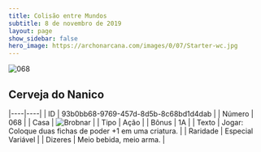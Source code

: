 ```yaml
---
title: Colisão entre Mundos
subtitle: 8 de novembro de 2019
layout: page
show_sidebar: false
hero_image: https://archonarcana.com/images/0/07/Starter-wc.jpg
---
```


![068](https://cdn.keyforgegame.com/media/card_front/pt/452_068_X9P88C8VRXFH_pt.png)

## Cerveja do Nanico

|----|----|
| ID | 93b0bb68-9769-457d-8d5b-8c68bd1d4dab |
| Número | 068 |
| Casa | ![Brobnar](https://archonarcana.com/images/thumb/e/e0/Brobnar.png/22px-Brobnar.png "Brobnar") |
| Tipo | Ação |
| Bônus | 1A |
| Texto | Jogar: Coloque duas fichas de poder +1 em uma criatura. |
| Raridade | Especial Variável |
| Dizeres | Meio bebida, meio arma. |
